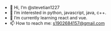 - 👋 Hi, I’m @stevetian1227
- 👀 I’m interested in python, javascript, java, c++.
- 🌱 I’m currently learning react and vue.
- 📫 How to reach me: s1902684157@gmail.com

<!---
stevetian1227/stevetian1227 is a ✨ special ✨ repository because its `README.md` (this file) appears on your GitHub profile.
You can click the Preview link to take a look at your changes.
--->
